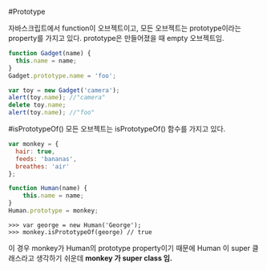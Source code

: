 #Prototype

자바스크립트에서 function이 오브젝트이고, 모든 오브젝트는 prototype이라는 property를 가지고 있다.
prototype은 만들어졌을 때 empty 오브젝트임.

```javascript
function Gadget(name) {
  this.name = name;
}
Gadget.prototype.name = 'foo';

var toy = new Gadget('camera');
alert(toy.name); //"camera"
delete toy.name;
alert(toy.name); //"foo"
```


#isPrototypeOf()
모든 오브젝트는 isPrototypeOf() 함수를 가지고 있다.

```javascript
var monkey = {
  hair: true,
  feeds: 'bananas',
  breathes: 'air'
};

function Human(name) {
	this.name = name;
}
Human.prototype = monkey;
```
```
>>> var george = new Human('George');
>>> monkey.isPrototypeOf(george) // true
```
이 경우 monkey가 Human의 prototype property이기 때문에 Human 이 super 클래스라고 생각하기 쉬운데 **monkey 가 super class 임.**

